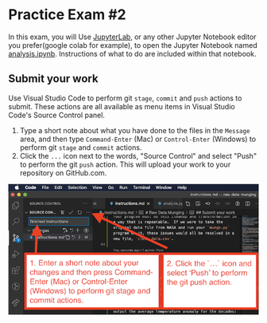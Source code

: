 # Practice Exam #2

In this exam, you will Use [JupyterLab](http://jupyterlab.io/), or any other Jupyter Notebook editor you prefer(google colab for example), to open the Jupyter Notebook named [analysis.ipynb](./analysis.ipynb). Instructions of what to do are included within that notebook.

## Submit your work

Use Visual Studio Code to perform git `stage`, `commit` and `push` actions to submit. These actions are all available as menu items in Visual Studio Code's Source Control panel.

1. Type a short note about what you have done to the files in the `Message` area, and then type `Command-Enter` (Mac) or `Control-Enter` (Windows) to perform git `stage` and `commit` actions.
1. Click the `...` icon next to the words, "Source Control" and select "Push" to perform the git `push` action. This will upload your work to your repository on GitHub.com.

![Pushing work in Visual Studio Code](./images/vscode_stage_commit_push.png)
